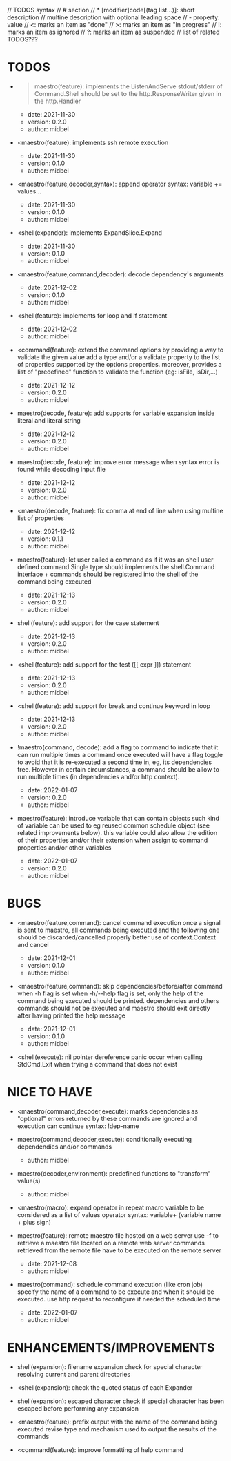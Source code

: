 // TODOS syntax
// # section
// * [modifier]code[(tag list...)]: short description
// multine description with optional leading space
// - property: value
// <: marks an item as "done"
// >: marks an item as "in progress"
// !: marks an item as ignored
// ?: marks an item as suspended
// list of related TODOS???

# TODOS

* >maestro(feature): implements the ListenAndServe
  stdout/stderr of Command.Shell should be set to the http.ResponseWriter given in the http.Handler
  - date: 2021-11-30
  - version: 0.2.0
  - author: midbel

* <maestro(feature): implements ssh remote execution
  - date: 2021-11-30
  - version: 0.1.0
  - author: midbel

* <maestro(feature,decoder,syntax): append operator
  syntax: variable += values...
  - date: 2021-11-30
  - version: 0.1.0
  - author: midbel

* <shell(expander): implements ExpandSlice.Expand
  - date: 2021-11-30
  - version: 0.1.0
  - author: midbel

* <maestro(feature,command,decoder): decode dependency's arguments
  - date: 2021-12-02
  - version: 0.1.0
  - author: midbel

* <shell(feature): implements for loop and if statement
  - date: 2021-12-02
  - author: midbel

* <command(feature): extend the command options by providing a way to validate the given value
  add a type and/or a validate property to the list of properties supported by the options properties.
  moreover, provides a list of "predefined" function to validate the function (eg: isFile, isDir,...)
  - date: 2021-12-12
  - version: 0.2.0
  - author: midbel

* maestro(decode, feature): add supports for variable expansion inside literal and literal string
  - date: 2021-12-12
  - version: 0.2.0
  - author: midbel

* maestro(decode, feature): improve error message when syntax error is found while decoding input file
  - date: 2021-12-12
  - version: 0.2.0
  - author: midbel

* <maestro(decode, feature): fix comma at end of line when using multine list of properties
  - date: 2021-12-12
  - version: 0.1.1
  - author: midbel

* maestro(feature): let user called a command as if it was an shell user defined command
  Single type should implements the shell.Command interface + commands should be registered into
  the shell of the command being executed
  - date: 2021-12-13
  - version: 0.2.0
  - author: midbel

* shell(feature): add support for the case statement
  - date: 2021-12-13
  - version: 0.2.0
  - author: midbel

* <shell(feature): add support for the test ([[ expr ]]) statement
  - date: 2021-12-13
  - version: 0.2.0
  - author: midbel

* <shell(feature): add support for break and continue keyword in loop
  - date: 2021-12-13
  - version: 0.2.0
  - author: midbel

* !maestro(command, decode): add a flag to command to indicate that it can run multiple times
  a command once executed will have a flag toggle to avoid that it is re-executed a second time
  in, eg, its dependencies tree. However in certain circumstances, a command should be allow to run multiple times (in dependencies and/or http context).
  - date: 2022-01-07
  - version: 0.2.0
  - author: midbel

* maestro(feature): introduce variable that can contain objects
  such kind of variable can be used to eg reused common schedule object (see related improvements below). this variable could also allow the edition of their properties and/or their extension when assign to command properties and/or other variables
  - date: 2022-01-07
  - version: 0.2.0
  - author: midbel

# BUGS

* <maestro(feature,command): cancel command execution
  once a signal is sent to maestro, all commands being executed and the following one
  should be discarded/cancelled properly
  better use of context.Context and cancel
  - date: 2021-12-01
  - version: 0.1.0
  - author: midbel

* <maestro(feature,command): skip dependencies/before/after command when -h flag is set
  when -h/--help flag is set, only the help of the command being executed should
  be printed.
  dependencies and others commands should not be executed and maestro should exit
  directly after having printed the help message
  - date: 2021-12-01
  - version: 0.1.0
  - author: midbel

* <shell(execute): nil pointer dereference
  panic occur when calling StdCmd.Exit when trying a command that does not exist

# NICE TO HAVE

* <maestro(command,decoder,execute): marks dependencies as "optional"
  errors returned by these commands are ignored and execution can continue
  syntax: !dep-name

* maestro(command,decoder,execute): conditionally executing dependendies and/or commands
  - author: midbel

* maestro(decoder,environment): predefined functions to "transform" value(s)
  - author: midbel

* <maestro(macro): expand operator in repeat macro
  variable to be considered as a list of values
  operator syntax: variable+ (variable name + plus sign)

* maestro(feature): remote maestro file hosted on a web server
  use -f to retrieve a maestro file located on a remote web server
  commands retrieved from the remote file have to be executed on the remote server
  - date: 2021-12-08
  - author: midbel

* maestro(command): schedule command execution (like cron job)
  specify the name of a command to be execute and when it should be executed. use http request to reconfigure if needed the scheduled time
  - date: 2022-01-07
  - author: midbel

# ENHANCEMENTS/IMPROVEMENTS

* shell(expansion): filename expansion
  check for special character
  resolving current and parent directories

* <shell(expansion): check the quoted status of each Expander

* shell(expansion): escaped character
  check if special character has been escaped before performing any expansion

* <maestro(feature): prefix output with the name of the command being executed
  revise type and mechanism used to output the results of the commands

* <command(feature): improve formatting of help command
